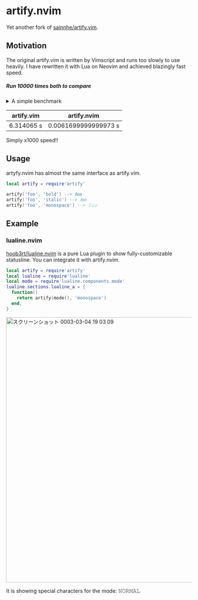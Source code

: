 # artify.nvim

Yet another fork of [sainnhe/artify.vim][].

[sainnhe/artify.vim]: https://github.com/sainnhe/artify.vim

## Motivation

The original artify.vim is written by Vimscript and runs too slowly to use heavily. I have rewritten it with Lua on Neovim and achieved blazingly fast speed.

##### Run 10000 times both to compare

<details><summary>A simple benchmark</summary>

```lua
local s = os.clock()
for i = 1, 10000 do
  vim.cmd[[call Artify('foo', 'bold')]]
end
print(os.clock() - s)

local artify = require'artify'
s = os.clock()
local result = {}
for i = 1, 10000 do
  table.insert(result, artify('foo', 'bold'))
end
print(os.clock() - s)
```
</details>

| artify.vim | artify.nvim          |
|------------|----------------------|
| 6.314065 s | 0.0061699999999973 s |

Simply x1000 speed!!

## Usage

artyfy.nvim has almost the same interface as artify.vim.

```lua
local artify = require'artify'

artify('foo', 'bold') --> 𝐟𝐨𝐨
artify('foo', 'italic') --> 𝑓𝑜𝑜
artify('foo', 'monospace') --> 𝚏𝚘𝚘
```

## Example

### lualine.nvim

[hoob3rt/lualine.nvim][] is a pure Lua plugin to show fully-customizable statusline. You can integrate it with artify.nvim.

[hoob3rt/lualine.nvim]: https://github.com/hoob3rt/lualine.nvim

```lua
local artify = require'artify'
local lualine = require'lualine'
local mode = require'lualine.components.mode'
lualine.sections.lualine_a = {
  function()
    return artify(mode(), 'monospace')
  end,
}
```

<img width="719" alt="スクリーンショット 0003-03-04 19 03 09" src="https://user-images.githubusercontent.com/1239245/109947305-82af1280-7d1c-11eb-9fd7-95d9b3b869b0.png">

It is showing special characters for the mode: 𝙽𝙾𝚁𝙼𝙰𝙻
